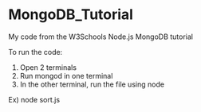 # MongoDB_Tutorial
My code from the W3Schools Node.js MongoDB tutorial

To run the code:
1) Open 2 terminals
2) Run mongod in one terminal
3) In the other terminal, run the file using node

Ex) node sort.js
